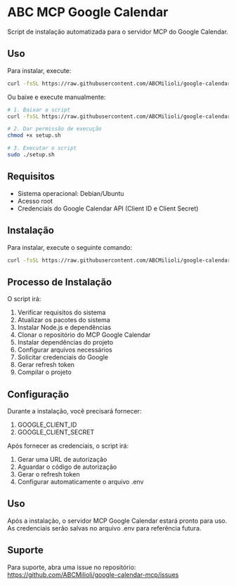 # ABC MCP Google Calendar

Script de instalação automatizada para o servidor MCP do Google Calendar.

## Uso

Para instalar, execute:

```bash
curl -fsSL https://raw.githubusercontent.com/ABCMilioli/google-calendar-mcp/main/install.sh | sudo bash
```

Ou baixe e execute manualmente:

```bash
# 1. Baixar o script
curl -fsSL https://raw.githubusercontent.com/ABCMilioli/google-calendar-mcp/main/setup.sh -o setup.sh

# 2. Dar permissão de execução
chmod +x setup.sh

# 3. Executar o script
sudo ./setup.sh
``` 
## Requisitos

- Sistema operacional: Debian/Ubuntu
- Acesso root
- Credenciais do Google Calendar API (Client ID e Client Secret)

## Instalação

Para instalar, execute o seguinte comando:

```bash
curl -fsSL https://raw.githubusercontent.com/ABCMilioli/google-calendar-mcp/master/setup.sh | sudo bash
```

## Processo de Instalação

O script irá:

1. Verificar requisitos do sistema
2. Atualizar os pacotes do sistema
3. Instalar Node.js e dependências
4. Clonar o repositório do MCP Google Calendar
5. Instalar dependências do projeto
6. Configurar arquivos necessários
7. Solicitar credenciais do Google
8. Gerar refresh token
9. Compilar o projeto

## Configuração

Durante a instalação, você precisará fornecer:

1. GOOGLE_CLIENT_ID
2. GOOGLE_CLIENT_SECRET

Após fornecer as credenciais, o script irá:
1. Gerar uma URL de autorização
2. Aguardar o código de autorização
3. Gerar o refresh token
4. Configurar automaticamente o arquivo .env

## Uso

Após a instalação, o servidor MCP Google Calendar estará pronto para uso. As credenciais serão salvas no arquivo .env para referência futura.

## Suporte

Para suporte, abra uma issue no repositório: https://github.com/ABCMilioli/google-calendar-mcp/issues 
